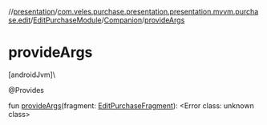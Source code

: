 //[presentation](../../../../index.md)/[com.veles.purchase.presentation.presentation.mvvm.purchase.edit](../../index.md)/[EditPurchaseModule](../index.md)/[Companion](index.md)/[provideArgs](provide-args.md)

# provideArgs

[androidJvm]\

@Provides

fun [provideArgs](provide-args.md)(fragment: [EditPurchaseFragment](../../-edit-purchase-fragment/index.md)): <!---  GfmCommand {"@class":"org.jetbrains.dokka.gfm.ResolveLinkGfmCommand","dri":{"packageName":"","classNames":"<Error class: unknown class>","callable":null,"target":{"@class":"org.jetbrains.dokka.links.PointingToDeclaration"},"extra":null}} --->&lt;Error class: unknown class&gt;<!--- --->
